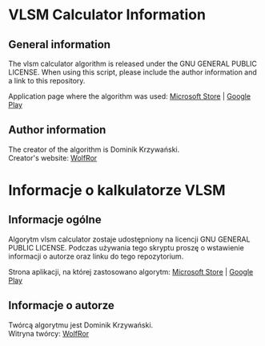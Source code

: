 # VLSM Calculator Information
## General information
The vlsm calculator algorithm is released under the GNU GENERAL PUBLIC LICENSE. When using this script, please include the author information and a link to this repository.

Application page where the algorithm was used: [Microsoft Store](https://www.microsoft.com/store/apps/9N63M39HGQCL) | [Google Play](https://play.google.com/store/apps/details?id=com.WolfRor.NetCalculator)

## Author information
The creator of the algorithm is Dominik Krzywański.<br>
Creator's website: [WolfRor](https://wolfror.com)

# Informacje o kalkulatorze VLSM
## Informacje ogólne
Algorytm vlsm calculator zostaje udostępniony na licencji GNU GENERAL PUBLIC LICENSE. Podczas używania tego skryptu proszę o wstawienie informacji o autorze oraz linku do tego repozytorium.

Strona aplikacji, na której zastosowano algorytm: [Microsoft Store](https://www.microsoft.com/store/apps/9N63M39HGQCL) | [Google Play](https://play.google.com/store/apps/details?id=com.WolfRor.NetCalculator)


## Informacje o autorze
Twórcą algorytmu jest Dominik Krzywański. <br>
Witryna twórcy: [WolfRor](https://wolfror.com)
